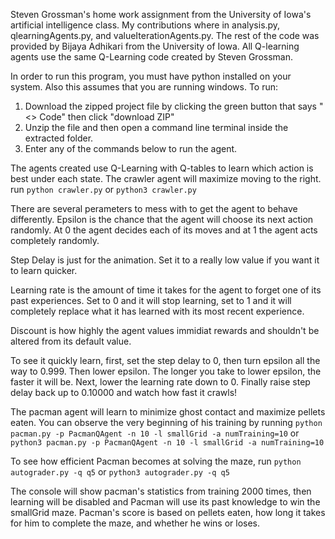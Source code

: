 Steven Grossman's home work assignment from the University of Iowa's artificial intelligence class.
My contributions where in analysis.py, qlearningAgents.py, and valueIterationAgents.py. The rest of the code was provided by Bijaya Adhikari from the University of Iowa. All Q-learning agents use the same Q-Learning code created by Steven Grossman.

In order to run this program, you must have python installed on your system. Also this assumes that you are running windows.
To run:
1. Download the zipped project file by clicking the green button that says "<> Code" then click "download ZIP"
2. Unzip the file and then open a command line terminal inside the extracted folder. 
3. Enter any of the commands below to run the agent.


The agents created use Q-Learning with Q-tables to learn which action is best under each state. 
The crawler agent will maximize moving to the right.
run ```python crawler.py``` or ```python3 crawler.py``` 

There are several perameters to mess with to get the agent to behave differently. 
Epsilon is the chance that the agent will choose its next action randomly. 
At 0 the agent decides each of its moves and at 1 the agent acts completely randomly.

Step Delay is just for the animation. Set it to a really low value if you want it to learn quicker.

Learning rate is the amount of time it takes for the agent to forget one of its past experiences. 
Set to 0 and it will stop learning, set to 1 and it will completely replace what it has learned with its most recent experience.

Discount is how highly the agent values immidiat rewards and shouldn't be altered from its default value.

To see it quickly learn, first, set the step delay to 0, then turn epsilon all the way to 0.999. Then lower epsilon. The longer you take to lower epsilon, the faster it will be. Next, lower the learning rate down to 0. Finally raise step delay back up to 0.10000 and watch how fast it crawls!


The pacman agent will learn to minimize ghost contact and maximize pellets eaten. You can observe the very beginning of his training by running 
```python pacman.py -p PacmanQAgent -n 10 -l smallGrid -a numTraining=10``` or ```python3 pacman.py -p PacmanQAgent -n 10 -l smallGrid -a numTraining=10```

To see how efficient Pacman becomes at solving the maze, run 
```python autograder.py -q q5``` or ```python3 autograder.py -q q5```

The console will show pacman's statistics from training 2000 times, then learning will be disabled and Pacman will use its past knowledge to win the smallGrid maze. 
Pacman's score is based on pellets eaten, how long it takes for him to complete the maze, and whether he wins or loses.
